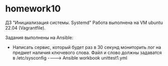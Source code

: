 # homework10
ДЗ  "Инициализация системы. Systemd"
Работа выполнена на VM ubuntu 22.04 (Vagrantfile).

Задания выполнены на Ansible:
- Написать сервис, который будет раз в 30 секунд мониторить лог на предмет наличия ключевого слова. Файл и слово должны задаватся в /etc/sysconfig ---->
Ansible workbook unittest1.yml

